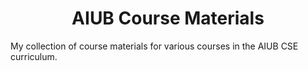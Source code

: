 <h1 align="center"> AIUB Course Materials </h1>

My collection of course materials for various courses in the AIUB CSE curriculum.
